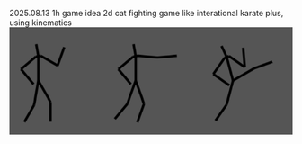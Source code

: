 2025.08.13  1h
game idea 2d cat fighting game like interational karate plus, using kinematics
![cat stickmen](img/001_stickcat_kinematics.png)